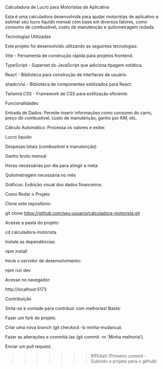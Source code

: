 Calculadora de Lucro para Motoristas de Aplicativo

Esta é uma calculadora desenvolvida para ajudar motoristas de aplicativo a estimar seu lucro líquido mensal com base em diversos fatores, como consumo de combustível, custo de manutenção e quilometragem rodada.

Tecnologias Utilizadas

Este projeto foi desenvolvido utilizando as seguintes tecnologias:

Vite - Ferramenta de construção rápida para projetos frontend.

TypeScript - Superset do JavaScript que adiciona tipagem estática.

React - Biblioteca para construção de interfaces de usuário.

shadcn/ui - Biblioteca de componentes estilizados para React.

Tailwind CSS - Framework de CSS para estilização eficiente.


Funcionalidades

Entrada de Dados: Permite inserir informações como consumo do carro, preço do combustível, custo de manutenção, ganho por KM, etc.

Cálculo Automático: Processa os valores e exibe:

Lucro líquido

Despesas totais (combustível e manutenção)

Ganho bruto mensal

Horas necessárias por dia para atingir a meta

Quilometragem necessária no mês

Gráficos: Exibição visual dos dados financeiros.

Como Rodar o Projeto

Clone este repositório:

git clone https://github.com/seu-usuario/calculadora-motorista.git

Acesse a pasta do projeto:

cd calculadora-motorista

Instale as dependências:

npm install

Inicie o servidor de desenvolvimento:

npm run dev

Acesse no navegador:

http://localhost:5173


Contribuição

Sinta-se à vontade para contribuir com melhorias! Basta:

Fazer um fork do projeto.

Criar uma nova branch (git checkout -b minha-mudanca).

Fazer as alterações e commitá-las (git commit -m 'Minha melhoria').

Enviar um pull request.
>>>>>>> 6ff54e0 (Primeiro commit - Subindo o projeto para o github)
